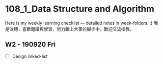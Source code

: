 # 108_1_Data Structure and Algorithm
Here is my weekly learning checklist — detailed notes in week-folders. :)
我是汶穗，喜歡閱讀與學習，努力跟上大家的腳步中，歡迎交流指教。

## W2 - 190920 Fri
- [ ] Design linked-list
